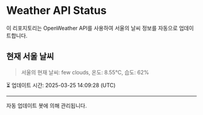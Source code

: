 
# Weather API Status

이 리포지토리는 OpenWeather API를 사용하여 서울의 날씨 정보를 자동으로 업데이트합니다.

## 현재 서울 날씨
> 서울의 현재 날씨: few clouds, 온도: 8.55°C, 습도: 62%

⏳ 업데이트 시간: 2025-03-25 14:09:28 (UTC)

---
자동 업데이트 봇에 의해 관리됩니다.
